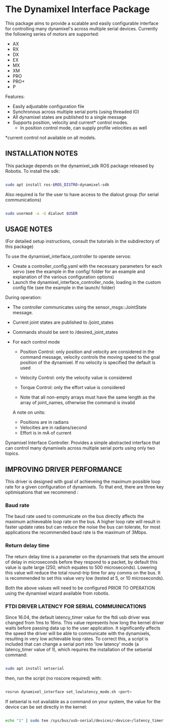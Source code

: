 # The Dynamixel Interface Package

This package aims to provide a scalable and easily configurable interface for controlling many dynamixel's across multiple serial devices. Currently the following series of motors are supported:

- AX
- RX
- DX
- EX
- MX
- XM
- PRO
- PRO+
- P

Features:

- Easily adjustable configuration file
- Synchronous across multiple serial ports (using threaded IO)
- All dynamixel states are published to a single message
- Supports position, velocity and current* control modes.
  - In position control mode, can supply profile velocities as well

*current control not available on all models.

## INSTALLATION NOTES

This package depends on the dynamixel_sdk ROS package released by Robotis. To install the sdk:

``` bash

sudo apt install ros-$ROS_DISTRO-dynamixel-sdk

```

Also required is for the user to have access to the dialout group (for serial communications)

```bash

sudo usermod -a -G dialout $USER

```

## USAGE NOTES

(For detailed setup instructions, consult the tutorials in the subdirectory of this package)

To use the dynamixel_interface_controller to operate servos:

- Create a controller_config.yaml with the necessary parameters for each servo (see the example in the config/ folder for an example and explanation of the various configuration options)
- Launch the dynamixel_interface_controller_node, loading in the custom config file (see the example in the launch/ folder)

During operation:

- The controller communicates using the sensor_msgs::JointState message.
- Current joint states are published to /joint_states
- Commands should be sent to /desired_joint_states
- For each control mode
  - Position Control: only position and velocity are considered in the command message, velocity controls the moving speed to the goal position of the dynamixel.
    If no velocity is specified the default is used
  - Velocity Control: only the velocity value is considered
  - Torque Control: only the effort value is considered

  - Note that all non-empty arrays must have the same length as the array of joint_names, otherwise the command is invalid

  A note on units:
  - Positions are in radians
  - Velocities are in radians/second
  - Effort is in mA of current

Dynamixel Interface Controller. Provides a simple abstracted interface that can control many dynamixels across multiple serial ports using only two topics.

## IMPROVING DRIVER PERFORMANCE

This driver is designed with goal of achieveing the maximum possible loop rate for a given configuration of dynamixels. To that end, there are three key optimisations that we recommend :

### Baud rate

The baud rate used to communicate on the bus directly affects the maximum achieveable loop rate on the bus. A higher loop rate will result in faster update rates but can reduce the noise the bus can tolerate, for most applications the recommended baud rate is the maximum of 3Mbps.

### Return delay time

The return delay time is a parameter on the dynamixels that sets the amount of delay in microseconds before they respond to a packet, by default this value is quite large (250, which equates to 500 microseconds). Lowering this value will reduce the total round-trip time for any comms on the bus. It is recommended to set this value very low (tested at 5, or 10 microseconds).

Both the above values will need to be configured PRIOR TO OPERATION using the dynamixel wizard available from robotis.

### FTDI DRIVER LATENCY FOR SERIAL COMMUINICATIONS

Since 16.04, the default latency_timer value for the ftdi usb driver was changed from 1ms to 16ms. This value represents how long the kernel driver waits before passing data up to the user application. It significantly affects the speed the driver will be able to communicate with the dynamixels, resulting in very low achievable loop rates. To correct this, a script is included that can change a serial port into 'low latency' mode (a latency_timer value of 1), which requires the installation of the setserial command:

```bash

sudo apt install setserial

```

then, run the script (no roscore required) with:

```bash

rosrun dynamixel_interface set_lowlatency_mode.sh <port>

```

If setserial is not available as a command on your system, the value for the device can be set directly in the kernel:

``` bash

echo "1" | sudo tee /sys/bus/usb-serial/devices/<device>/latency_timer

```
